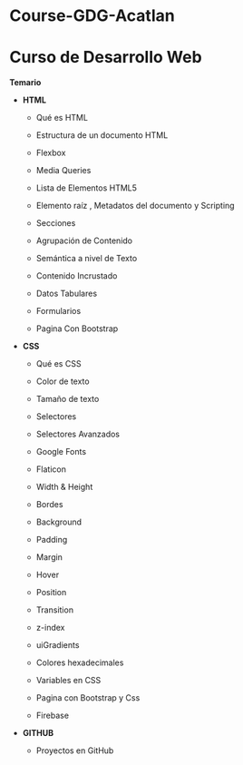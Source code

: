 # Course-GDG-Acatlan



# Curso de Desarrollo Web 

**Temario**

- **HTML**

	- Qué es HTML

	- Estructura de un documento HTML

	- Flexbox

    - Media Queries

	- Lista de Elementos HTML5

	- Elemento raíz , Metadatos del documento y Scripting

	- Secciones

	- Agrupación de Contenido

	- Semántica a nivel de Texto

	- Contenido Incrustado

	- Datos Tabulares

	- Formularios

	- Pagina Con Bootstrap
	
- **CSS**

	- Qué es CSS

	- Color de texto
        
	- Tamaño de texto

	- Selectores

	- Selectores Avanzados 

	- Google Fonts

    - Flaticon

	- Width & Height

	- Bordes

	- Background

	- Padding

	- Margin

    - Hover

    - Position

	- Transition

    - z-index

    - uiGradients

	- Colores hexadecimales

	- Variables en CSS

    - Pagina con Bootstrap y Css

    - Firebase 


- **GITHUB**

    - Proyectos en GitHub


